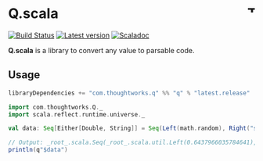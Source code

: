 # Q.scala <a href="http://thoughtworks.com/"><img align="right" src="https://www.thoughtworks.com/imgs/tw-logo.png" title="ThoughtWorks" height="15"/></a>

[![Build Status](https://travis-ci.org/ThoughtWorksInc/Q.scala.svg?branch=master)](https://travis-ci.org/ThoughtWorksInc/Q.scala)
[![Latest version](https://index.scala-lang.org/thoughtworksinc/q.scala/q/latest.svg)](https://index.scala-lang.org/thoughtworksinc/q.scala/q)
[![Scaladoc](https://javadoc.io/badge/com.thoughtworks.q/q_2.11.svg?label=scaladoc)](https://javadoc.io/page/com.thoughtworks.q/q_2.11/latest/com/thoughtworks/Q$.html)

**Q.scala** is a library to convert any value to parsable code.

## Usage

``` sbt
libraryDependencies += "com.thoughtworks.q" %% "q" % "latest.release"
```

``` scala
import com.thoughtworks.Q._
import scala.reflect.runtime.universe._

val data: Seq[Either[Double, String]] = Seq(Left(math.random), Right("string data")) 

// Output: _root_.scala.Seq(_root_.scala.util.Left(0.6437966035784641), _root_.scala.util.Right("string data"))
println(q"$data")
```
